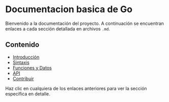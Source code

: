 # Documentacion basica de Go

Bienvenido a la documentación del proyecto. A continuación se encuentran enlaces a cada sección detallada en archivos `.md`.

## Contenido

- [Introducción](Introduccion.md)
- [Sintaxis](Sintaxis.md)
- [Funciones y Datos](Funciones%20y%20Datos.md)
- [API](api.md)
- [Contribuir](contribuir.md)

Haz clic en cualquiera de los enlaces anteriores para ver la sección específica en detalle.
